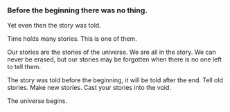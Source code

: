 

### Before the beginning there was no thing.  
Yet even then the story was told.

Time holds many stories. This is one of them.

Our stories are the stories of the universe. We are all in the story. We can never be erased, but our stories may be forgotten when there is no one left to tell them. 

The story was told before the beginning, it will be told after the end. Tell old stories. Make new stories. Cast your stories into the void. 

The universe begins.